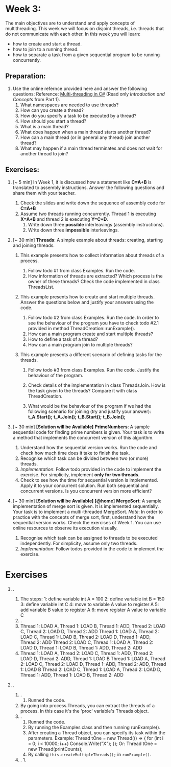 # Week 3:

The main objectives are to understand and apply concepts of multithreading. This week we will focus on disjoint threads, i.e. threads that do not communicate with each other. In this week you will learn:

- how to create and start a thread.
- how to join to a running thread.
- how to separate a task from a given sequential program to be running concurrently.

## Preparation:

1. Use the online refernce provided here and answer the following questions:
   Reference: [Multi-threading in C#](http://www.albahari.com/threading/) (Read only *Introduction and Concepts* from Part 1).
   1. What namespaces are needed to use threads?
   2. How can you create a thread?
   3. How do you specify a task to be executed by a thread?
   4. How should you start a thread?
   5. What is a main thread? 
   6. What does happen when a main thread starts another thread? 
   7. How can a main thread (or in general any thread) join another thread?
   8. What may happen if a main thread terminates and does not wait for another thread to join?

## Exercises:

1. [~ 5 min] In Week 1, it is discussed how a statement like **C=A+B** is translated to assembly instructions. Answer the following questions and share them with your teacher.
   1. Check the slides and write down the sequence of assembly code for **C=A+B**
   2. Assume two threads running concurrently. Thread 1 is executing **X=A+B** and thread 2 is executing **Y=C+D**. 
      1. Write down three **possible** interleavings (assembly instructions). 
      2. Write down three **impossible** interleavings.
2. [~ 30 min] **Threads**: A simple example about threads: creating, starting and joining threads.
   
   1. This example presents how to collect information about threads of a process.
   
      1. Follow todo #1 from class Examples. Run the code. 
      2. How information of threads are extracted? Which process is the owner of these threads? Check the code implemented in class ThreadsList.
   
   2. This example presents how to create and start multiple threads. Answer the questions below and justify your answers using the code.
   
      1. Follow todo #2 from class Examples. Run the code. In order to see the behaviour of the program you have to check todo #2.1 provided in method ThreadCreation::runExample().
      2. How can a main program create and start multiple threads? 
      3. How to define a task of a thread?
      4. How can a main program join to multiple threads?  
   
   3. This example presents a different scenario of defining tasks for the threads. 
   
      1. Follow todo #3 from class Examples. Run the code. Justify the behaviour of the program.
   
      2. Check details of the implementation in class ThreadsJoin. How is the task given to the threads? Compare it with class ThreadCreation. 
   
      3. What would be the behaviour of the program if we had the following scenario for joining (try and justify your answer):
         **t_A.Start();**
         **t_A.Join();**
         **t_B.Start();**
         **t_B.Join();**
   
3. [~ 30 min] **[Solution will be Available]** **PrimeNumbers**: A sample sequential code for finding prime numbers is given. Your task is to write a method that implements the concurrent version of this algorithm.
   
   1. Understand how the sequential version works. Run the code and check how much time does it take to finish the task. 
   2. Recognise which task can be divided between two (or more) threads.
   3. *Implementation*: Follow todo provided in the code to implement the exercise. For simplicity, implement **only for two threads**. 
   4. Check to see how the time for sequential version is implemented. Apply it to your concurrent solution. Run both sequential and concurrent versions. Is you concurrent version more efficient? 
4. [~ 30 min] **[Solution will be Available]** **[@home]**  **MergeSort**: A sample implementation of merge sort is given. It is implemented sequentially. Your task is to implement a multi-threaded MergeSort. *Note*: In order to practice with the concepts of merge sort, first, understand how the sequential version works. Check the exercises of Week 1. You can use online resources to observe its execution visually. 
   
   1. Recognise which task can be assigned to threads to be executed independently. For simplicity, assume only two threads.
   2. *Implementation*: Follow todos provided in the code to implement the exercise.


# Exercises

1.  .
    1.  The steps:
        1: define variable int A = 100
        2: define variable int B = 150
        3: define variable int C
        4: move to variable A value to register A
        5: add variable B value to register A
        6: move register A value to variable C
    2.  .
      1. Thread 1: LOAD A, Thread 1: LOAD B, Thread 1: ADD, Thread 2: LOAD C, Thread 2: LOAD D, Thread 2: ADD
         Thread 1: LOAD A, Thread 2: LOAD C, Thread 1: LOAD B, Thread 2: LOAD D, Thread 1: ADD, Thread 2: ADD
         Thread 2: LOAD C, Thread 1: LOAD A, Thread 2: LOAD D, Thread 1: LOAD B, Thread 1: ADD, Thread 2: ADD
      2. Thread 1: LOAD A, Thread 2: LOAD C, Thread 1: ADD, Thread 2: LOAD D, Thread 2: ADD, Thread 1: LOAD B
         Thread 1: LOAD A, Thread 2: LOAD C, Thread 2: LOAD D, Thread 1: ADD, Thread 2: ADD, Thread 1: LOAD B
         Thread 2: LOAD C, Thread 1: LOAD A, Thread 2: LOAD D, Thread 1: ADD, Thread 1: LOAD B, Thread 2: ADD

2. .
	1. .
		1. Runned the code.
      2. By going into process.Threads, you can extract the threads of a process. In this case it's the 'proc' variable's Threads object. 
   2. .
      1. Runned the code. 
      2. By running the Examples class and then running runExample().
      3. After creating a Thread object, you can specify its task within the parameters.
         Example: Thread tOne = new Thread(() => { for (int i = 0; i < 10000; i++) Console.Write("X"); });
         Or: Thread tOne = new Thread(printCounts);
      4. By calling `this.createMultipleThreads();` in `runExample()`.
   3. .
      1. 